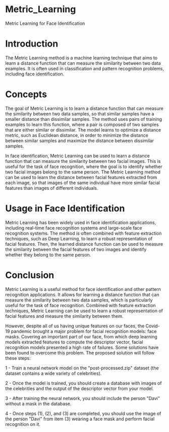 # Metric_Learning
Metric Learning for Face Identification

# Introduction
The Metric Learning method is a machine learning technique that aims to learn a distance function that can measure the similarity between two data examples. It is often used in classification and pattern recognition problems, including face identification.

# Concepts
The goal of Metric Learning is to learn a distance function that can measure the similarity between two data samples, so that similar samples have a smaller distance than dissimilar samples. The method uses pairs of training examples to learn this function, where a pair is composed of two samples that are either similar or dissimilar. The model learns to optimize a distance metric, such as Euclidean distance, in order to minimize the distance between similar samples and maximize the distance between dissimilar samples.

In face identification, Metric Learning can be used to learn a distance function that can measure the similarity between two facial images. This is useful for the task of face recognition, where the goal is to identify whether two facial images belong to the same person. The Metric Learning method can be used to learn the distance between facial features extracted from each image, so that images of the same individual have more similar facial features than images of different individuals.

# Usage in Face Identification
Metric Learning has been widely used in face identification applications, including real-time face recognition systems and large-scale face recognition systems. The method is often combined with feature extraction techniques, such as Deep Learning, to learn a robust representation of facial features. Then, the learned distance function can be used to measure the similarity between the facial features of two images and identify whether they belong to the same person.

# Conclusion
Metric Learning is a useful method for face identification and other pattern recognition applications. It allows for learning a distance function that can measure the similarity between two data samples, which is particularly useful for the task of face recognition. Combined with feature extraction techniques, Metric Learning can be used to learn a robust representation of facial features and measure the similarity between them.

However, despite all of us having unique features on our faces, the Covid-19 pandemic brought a major problem for facial recognition models: face masks. Covering an important part of our face, from which deep learning models extracted features to compute the descriptor vector, facial recognition models presented a high rate of failures. Some solutions have been found to overcome this problem. The proposed solution will follow these steps:

1 - Train a neural network model on the "post-processed.zip" dataset (the dataset contains a wide variety of celebrities).

2 - Once the model is trained, you should create a database with images of the celebrities and the output of the descriptor vector from your model.

3 - After training the neural network, you should include the person "Davi" without a mask in the database.

4 - Once steps (1), (2), and (3) are completed, you should use the image of the person "Davi" from item (3) wearing a face mask and perform facial recognition on it.

